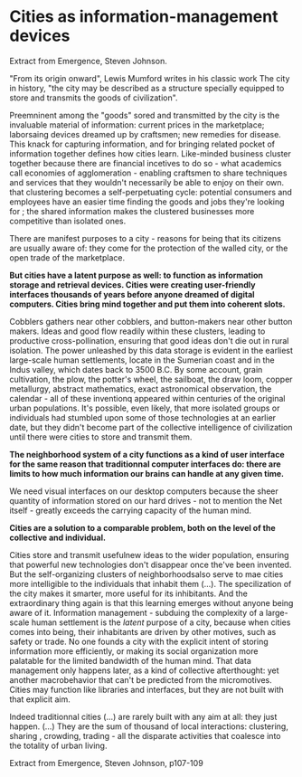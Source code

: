 # Cities as information-management devices
Extract from Emergence, Steven Johnson.

"From its origin onward", Lewis Mumford writes in his classic work The city in history, "the city may be described as a structure specially equipped to store and transmits the goods of civilization". 

Preemninent among the "goods" sored and transmitted by the city is the invaluable material of information: current prices in the marketplace; laborsaing devices dreamed up by craftsmen; new remedies for disease. This knack for capturing information, and for  bringing related pocket of information together defines how cities learn. Like-minded business cluster together because there are financial incetives to do so - what academics call economies of agglomeration - enabling craftsmen to share techniques and services that they wouldn't necessarily be able to enjoy on their own. that clustering becomes a self-perpetuating cycle: potential consumers and employees have an easier time finding the goods and jobs they're looking for ; the shared information makes the clustered businesses more competitive than isolated ones.

There are manifest purposes to a city - reasons for being that its citizens are usually aware of: they come for the protection of the walled city, or the open trade of the marketplace. 

**But cities have a latent purpose as well: to function as information storage  and retrieval devices. Cities were creating user-friendly interfaces thousands of years before anyone dreamed of digital computers. Cities bring mind together and put them into coherent slots.** 

Cobblers gathers near other cobblers, and button-makers near other button makers. Ideas and good flow readily within these clusters, leading to productive cross-pollination, ensuring that good ideas don't die out in rural isolation. The power unleashed by this data storage is evident in the earliest large-scale human settlements, locate in the Sumerian coast and in the Indus valley, which dates back to 3500 B.C. By some account, grain cultivation, the plow, the potter's wheel, the sailboat, the draw loom, copper metallurgy, abstract mathematics, exact astronomical observation, the calendar - all of these inventionq appeared within centuries of the original urban populations. It's possible, even likely, that more isolated  groups or individuals had stumbled upon some of those technologies at an earlier date, but they didn't become part of the collective intelligence of civilization until there were cities  to store and transmit them.

**The neighborhood system of a city functions as a kind of user interface for the same reason that traditionnal computer interfaces do: there are limits to how much information our brains can handle at any given time.** 

We need visual interfaces  on our desktop computers because the sheer quantity of information stored on our hard drives - not to mention the Net itself - greatly exceeds the carrying capacity of the human mind. 

**Cities are a solution to a comparable problem, both on the level of the collective and individual.**

Cities store and transmit usefulnew ideas to the wider population, ensuring that powerful new technologies don't disappear once the've been invented. But the self-organizing clusters of neighborhoodsalso serve to mae cities more intelligible to the individuals that inhabit them (...). The specilization of the city makes it smarter, more useful for its inhibitants. And the extraordinary thing again is that this learning emerges without anyone being aware of it. Information management - subduing the complexity of a large-scale human settlement is the *latent* purpose of a city, because when cities comes into being, their inhabitants are driven by other motives, such as safety or trade. No one founds a city with the explicit intent of storing information more efficiently, or making its social organization more palatable for the limited bandwidth of the human mind. That data management only happens later, as a kind of collective afterthought: yet another macrobehavior that can't be predicted from the micromotives. Cities may function like libraries and interfaces, but they are not built with that explicit aim.

Indeed traditionnal cities (...) are rarely built with any aim at all: they just happen. (...) They are the sum of thousand of local interactions: clustering, sharing , crowding, trading - all the disparate activities that coalesce into the totality of urban living.

Extract from Emergence, Steven Johnson, p107-109
